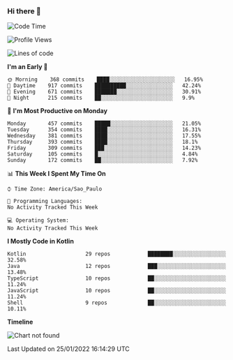 ### Hi there 👋

<!--
**fernandonogueira/fernandonogueira** is a ✨ _special_ ✨ repository because its `README.md` (this file) appears on your GitHub profile.

Here are some ideas to get you started:

- 🔭 I’m currently working on ...
- 🌱 I’m currently learning ...
- 👯 I’m looking to collaborate on ...
- 🤔 I’m looking for help with ...
- 💬 Ask me about ...
- 📫 How to reach me: ...
- 😄 Pronouns: ...
- ⚡ Fun fact: ...
-->

<!--START_SECTION:waka-->
![Code Time](http://img.shields.io/badge/Code%20Time-1%2C196%20hrs%2017%20mins-blue)

![Profile Views](http://img.shields.io/badge/Profile%20Views-1-blue)

![Lines of code](https://img.shields.io/badge/From%20Hello%20World%20I%27ve%20Written-330%20Thousand%20lines%20of%20code-blue)

**I'm an Early 🐤** 

```text
🌞 Morning    368 commits    ████░░░░░░░░░░░░░░░░░░░░░   16.95% 
🌆 Daytime    917 commits    ██████████░░░░░░░░░░░░░░░   42.24% 
🌃 Evening    671 commits    ███████░░░░░░░░░░░░░░░░░░   30.91% 
🌙 Night      215 commits    ██░░░░░░░░░░░░░░░░░░░░░░░   9.9%

```
📅 **I'm Most Productive on Monday** 

```text
Monday       457 commits    █████░░░░░░░░░░░░░░░░░░░░   21.05% 
Tuesday      354 commits    ████░░░░░░░░░░░░░░░░░░░░░   16.31% 
Wednesday    381 commits    ████░░░░░░░░░░░░░░░░░░░░░   17.55% 
Thursday     393 commits    ████░░░░░░░░░░░░░░░░░░░░░   18.1% 
Friday       309 commits    ███░░░░░░░░░░░░░░░░░░░░░░   14.23% 
Saturday     105 commits    █░░░░░░░░░░░░░░░░░░░░░░░░   4.84% 
Sunday       172 commits    ██░░░░░░░░░░░░░░░░░░░░░░░   7.92%

```


📊 **This Week I Spent My Time On** 

```text
⌚︎ Time Zone: America/Sao_Paulo

💬 Programming Languages: 
No Activity Tracked This Week

💻 Operating System: 
No Activity Tracked This Week

```

**I Mostly Code in Kotlin** 

```text
Kotlin                   29 repos            ████████░░░░░░░░░░░░░░░░░   32.58% 
Java                     12 repos            ███░░░░░░░░░░░░░░░░░░░░░░   13.48% 
TypeScript               10 repos            ██░░░░░░░░░░░░░░░░░░░░░░░   11.24% 
JavaScript               10 repos            ██░░░░░░░░░░░░░░░░░░░░░░░   11.24% 
Shell                    9 repos             ██░░░░░░░░░░░░░░░░░░░░░░░   10.11%

```


**Timeline**

![Chart not found](https://raw.githubusercontent.com/fernandonogueira/fernandonogueira/master/charts/bar_graph.png) 


 Last Updated on 25/01/2022 16:14:29 UTC
<!--END_SECTION:waka-->
